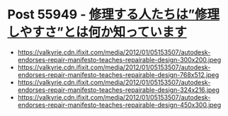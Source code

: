 # Post 55949 - [修理する人たちは”修理しやすさ”とは何か知っています](https://www.ifixit.com/News/55949/%e4%bf%ae%e7%90%86%e3%81%99%e3%82%8b%e4%ba%ba%e3%81%9f%e3%81%a1%e3%81%af%e4%bf%ae%e7%90%86%e3%81%97%e3%82%84%e3%81%99%e3%81%95%e3%81%a8%e3%81%af%e4%bd%95%e3%81%8b%e7%9f%a5%e3%81%a3)

- https://valkyrie.cdn.ifixit.com/media/2012/01/05153507/autodesk-endorses-repair-manifesto-teaches-repairable-design-300x200.jpeg
- https://valkyrie.cdn.ifixit.com/media/2012/01/05153507/autodesk-endorses-repair-manifesto-teaches-repairable-design-768x512.jpeg
- https://valkyrie.cdn.ifixit.com/media/2012/01/05153507/autodesk-endorses-repair-manifesto-teaches-repairable-design-324x216.jpeg
- https://valkyrie.cdn.ifixit.com/media/2012/01/05153507/autodesk-endorses-repair-manifesto-teaches-repairable-design-450x300.jpeg
